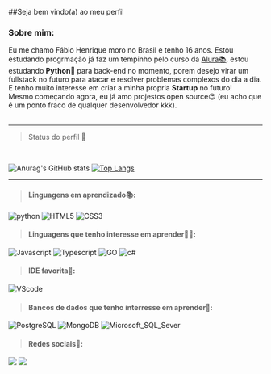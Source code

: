 

##Seja bem vindo(a) ao meu perfil

### Sobre mim:
Eu me chamo Fábio Henrique moro no Brasil e tenho 16 anos. Estou estudando progrmação já faz um tempinho pelo curso da [Alura📚](https://www.alura.com.br/), estou estudando **Python🐍** para back-end no momento, porem desejo virar um fullstack no futuro para atacar e resolver problemas complexos do dia a dia. E tenho muito interesse em criar a minha propria **Startup** no futuro!<br>
Mesmo começando agora, eu já amo projestos open source😍 (eu acho que é um ponto fraco de qualquer desenvolvedor kkk).
<br><br>

___
> Status do perfil 🧐
<br>

![Anurag's GitHub stats](https://github-readme-stats.vercel.app/api?username=FabioFNC&show_icons=true&theme=radical)
[![Top Langs](https://github-readme-stats.vercel.app/api/top-langs/?username=FabioFNC&hide=javascript,html)](https://github.com/anuraghazra/github-readme-stats)

___

> #### Linguagens em aprendizado📚:

![python](https://img.shields.io/badge/Python-3776AB?style=for-the-badge&logo=python&logoColor=white)
![HTML5](https://img.shields.io/badge/HTML5-E34F26?style=for-the-badge&logo=html5&logoColor=white)
![CSS3](https://img.shields.io/badge/CSS3-1572B6?style=for-the-badge&logo=css3&logoColor=white)

> #### Linguagens que tenho interesse em aprender🐱‍💻:

![Javascript](https://img.shields.io/badge/JavaScript-323330?style=for-the-badge&logo=javascript&logoColor=F7DF1E)
![Typescript](	https://img.shields.io/badge/TypeScript-007ACC?style=for-the-badge&logo=typescript&logoColor=white)
![GO](https://img.shields.io/badge/Go-00ADD8?style=for-the-badge&logo=go&logoColor=white)
![c#](https://img.shields.io/badge/C%23-239120?style=for-the-badge&logo=c-sharp&logoColor=white)

> #### IDE favorita🌟:
![VScode](https://img.shields.io/badge/Visual_Studio_Code-0078D4?style=for-the-badge&logo=visual%20studio%20code&logoColor=white)

> #### Bancos de dados que tenho interresse em aprender📁:
![PostgreSQL](	https://img.shields.io/badge/PostgreSQL-316192?style=for-the-badge&logo=postgresql&logoColor=white)
![MongoDB](https://img.shields.io/badge/MongoDB-4EA94B?style=for-the-badge&logo=mongodb&logoColor=white)
![Microsoft_SQL_Sever](https://img.shields.io/badge/Microsoft%20SQL%20Sever-CC2927?style=for-the-badge&logo=microsoft%20sql%20server&logoColor=white)
 
> #### Redes sociais📱:
  
[<img src="https://img.shields.io/badge/twitter-%231DA1F2.svg?&style=for-the-badge&logo=twitter&logoColor=white" />](https://twitter.com/Sabikbr) [<img 
src = "https://img.shields.io/badge/instagram-%23E4405F.svg?&style=for-the-badge&logo=instagram&logoColor=white">](https://www.instagram.com/_nehu_kun_/)


<!---
Sabikbr/Sabikbr is a ✨ special ✨ repository because its `README.md` (this file) appears on your GitHub profile.
You can click the Preview link to take a look at your changes.
--->

